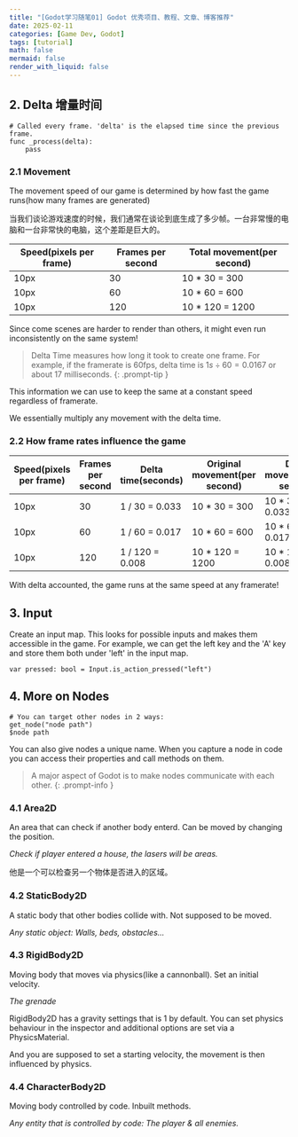 ```yaml
---
title: "[Godot学习随笔01] Godot 优秀项目、教程、文章、博客推荐"
date: 2025-02-11
categories: [Game Dev, Godot]
tags: [tutorial]
math: false
mermaid: false
render_with_liquid: false
---
```


## 2. Delta 增量时间

```gdscript
# Called every frame. 'delta' is the elapsed time since the previous frame.
func _process(delta):
    pass
```

### 2.1 Movement

The movement speed of our game is determined by how fast the game runs(how many frames are generated)

当我们谈论游戏速度的时候，我们通常在谈论到底生成了多少帧。一台非常慢的电脑和一台非常快的电脑，这个差距是巨大的。

| Speed(pixels per frame) | Frames per second | Total movement(per second) |
| --- | --- | --- |
| 10px | 30 | 10 * 30 = 300 |
| 10px | 60 | 10 * 60 = 600 |
| 10px | 120 | 10 * 120 = 1200 |

Since come scenes are harder to render than others, it might even run inconsistently on the same system!

> Delta Time measures how long it took to create one frame.
> For example, if the framerate is 60fps, delta time is $1s \div 60 = 0.0167$ or about 17 milliseconds.
{: .prompt-tip }

This information we can use to keep the same at a constant speed regardless of framerate.

We essentially multiply any movement with the delta time.

### 2.2 How frame rates influence the game

| Speed(pixels per frame) | Frames per second | Delta time(seconds) | Original movement(per second) | Delta movement(per second) |
| --- | --- | --- | --- | --- |
| 10px | 30 | 1 / 30 = 0.033 | 10 * 30 = 300 | 10 * 30 * 0.033 = 10 | 
| 10px | 60 | 1 / 60 = 0.017 | 10 * 60 = 600 | 10 * 60 * 0.017 = 10 |
| 10px | 120 | 1 / 120 = 0.008 | 10 * 120 = 1200 | 10 * 120 * 0.008 = 10 |

With delta accounted, the game runs at the same speed at any framerate!

## 3. Input

Create an input map. This looks for possible inputs and makes them accessible in the game. For example, we can get the left key and the 'A' key and store them both under 'left' in the input map.

```gdscript
var pressed: bool = Input.is_action_pressed("left")
```

## 4. More on Nodes

```gdscript
# You can target other nodes in 2 ways:
get_node("node path")
$node path
```

You can also give nodes a unique name. When you capture a node in code you can access their properties and call methods on them.

> A major aspect of Godot is to make nodes communicate with each other.
{: .prompt-info }

### 4.1 Area2D

An area that can check if another body enterd. Can be moved by changing the position.

*Check if player entered a house, the lasers will be areas.*

他是一个可以检查另一个物体是否进入的区域。

### 4.2 StaticBody2D

A static body that other bodies collide with. Not supposed to be moved.

*Any static object: Walls, beds, obstacles...*

### 4.3 RigidBody2D

Moving body that moves via physics(like a cannonball). Set an initial velocity.

*The grenade*

RigidBody2D has a gravity settings that is 1 by default. You can set physics behaviour in the inspector and additional options are set via a PhysicsMaterial.

And you are supposed to set a starting velocity, the movement is then influenced by physics.

### 4.4 CharacterBody2D

Moving body controlled by code. Inbuilt methods.

*Any entity that is controlled by code: The player & all enemies.*
